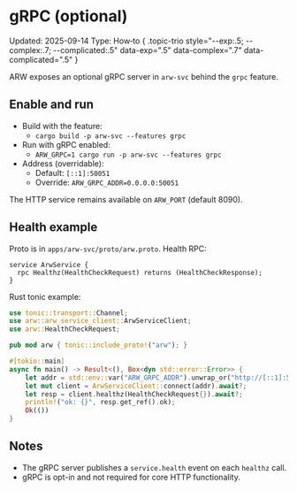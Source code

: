 # gRPC (optional)
Updated: 2025-09-14
Type: How‑to
{ .topic-trio style="--exp:.5; --complex:.7; --complicated:.5" data-exp=".5" data-complex=".7" data-complicated=".5" }

ARW exposes an optional gRPC server in `arw-svc` behind the `grpc` feature.

## Enable and run

- Build with the feature:
  - `cargo build -p arw-svc --features grpc`
- Run with gRPC enabled:
  - `ARW_GRPC=1 cargo run -p arw-svc --features grpc`
- Address (overridable):
  - Default: `[::1]:50051`
  - Override: `ARW_GRPC_ADDR=0.0.0.0:50051`

The HTTP service remains available on `ARW_PORT` (default 8090).

## Health example

Proto is in `apps/arw-svc/proto/arw.proto`. Health RPC:

```
service ArwService {
  rpc Healthz(HealthCheckRequest) returns (HealthCheckResponse);
}
```

Rust tonic example:

```rust
use tonic::transport::Channel;
use arw::arw_service_client::ArwServiceClient;
use arw::HealthCheckRequest;

pub mod arw { tonic::include_proto!("arw"); }

#[tokio::main]
async fn main() -> Result<(), Box<dyn std::error::Error>> {
    let addr = std::env::var("ARW_GRPC_ADDR").unwrap_or("http://[::1]:50051".into());
    let mut client = ArwServiceClient::connect(addr).await?;
    let resp = client.healthz(HealthCheckRequest{}).await?;
    println!("ok: {}", resp.get_ref().ok);
    Ok(())
}
```

## Notes

- The gRPC server publishes a `service.health` event on each `healthz` call.
- gRPC is opt-in and not required for core HTTP functionality.
